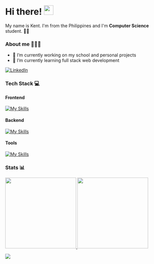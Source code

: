 <h1>Hi there! <img src="https://user-images.githubusercontent.com/42378118/110234147-e3259600-7f4e-11eb-95be-0c4047144dea.gif" width="30"></h1>
  
<p>My name is Kent. I'm from the Philippines and I'm <b>Computer Science</b> student. 👨‍🎓</p>
   
### About me 👨🏻‍💻
- 🔭 I’m currently working on my school and personal projects
- 🌱 I’m currently learning full stack web development

<a href="https://www.linkedin.com/in/kent-ezra-betita-64355a212/" target="_blank"><img alt="LinkedIn" src="https://img.shields.io/badge/linkedin-%230077B5.svg?&style=for-the-badge&logo=linkedin&logoColor=white" /></a> 

### Tech Stack 💻
#### Frontend
[![My Skills](https://skillicons.dev/icons?i=react,nextjs,tailwind,bootstrap)](https://skillicons.dev)

#### Backend
[![My Skills](https://skillicons.dev/icons?i=nodejs,express,graphql,apollo,mysql,postgres,redis)](https://skillicons.dev)

#### Tools
[![My Skills](https://skillicons.dev/icons?i=vscode,git)](https://skillicons.dev)

### Stats 📊

<a href="https://github.com/yasinatesim">
  <img height="225" src="https://github-readme-stats.vercel.app/api?username=kentezrabetita&show_icons=true&theme=dark&include_all_commits=true&count_private=true"/>
  <img height="225" src="https://github-readme-stats.vercel.app/api/top-langs/?username=kentezrabetita&theme=dark"/>
</a>

![](https://visitor-badge.laobi.icu/badge?page_id=kentezrabetita) 
